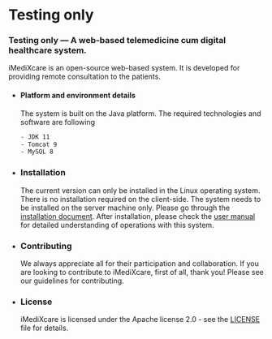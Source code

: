 # Testing only
### Testing only — A web-based telemedicine cum digital healthcare system.
iMediXcare is an open-source web-based system. It is developed for providing remote consultation to the patients. 

- #### Platform and environment details
    The system is built on the Java platform. The required technologies and software are following 
    ```sh
    - JDK 11
    - Tomcat 9
    - MySQL 8
    ```
- ### Installation 
    The current version can only be installed in the Linux operating system. There is no installation required on the client-side. The system needs to be installed on the server machine only. Please go through the [installation document](./iMediXcare%20Installation%20Guide.pdf). After installation, please check the [user manual](https://github.com/jmGithub2021/iMediXcare/blob/main/iMediXcare_User_Manual.pdf) for detailed understanding of operations with this system.  
 
- ### Contributing
    We always appreciate all for their participation and collaboration. If you are looking to contribute to iMediXcare, first of all, thank you! Please see our guidelines for contributing.

- ### License 
    iMediXcare is licensed under the Apache license 2.0 - see the [LICENSE](./LICENSE) file for details.
